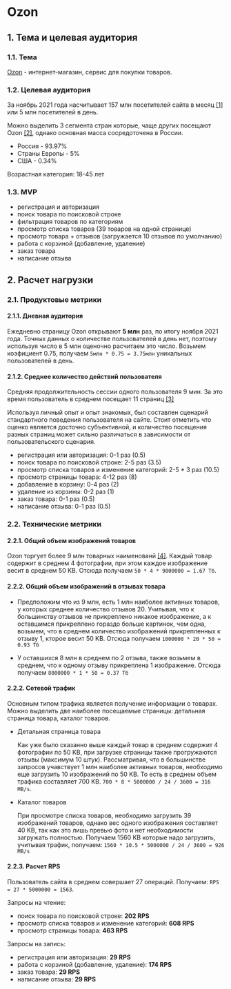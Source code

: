 # Ozon

## 1. Тема и целевая аудитория
### 1.1. Тема
[Ozon](https://www.ozon.ru/) - интернет-магазин, сервис для покупки товаров.
### 1.2. Целевая аудитория
За ноябрь 2021 года насчитывает 157 млн посетителей сайта в месяц [[1]](https://www.similarweb.com/website/ozon.ru/) 
или 5 млн посетителей в день.

Можно выделить 3 сегмента стран которые, чаще других посещают Ozon [[2]](https://www.similarweb.com/website/ozon.ru/), 
однако основная масса сосредоточена в России.
* Россия - 93.97%
* Страны Европы - 5%
* США - 0.34%

Возрастная категория: 18-45 лет

### 1.3. MVP
* регистрация и авторизация
* поиск товара по поисковой строке
* фильтрация товаров по категориям
* просмотр списка товаров (39 товаров на одной странице)
* просмотр товара + отзывов (загружается 10 отзывов по умолчанию)
* работа с корзиной (добавление, удаление)
* заказ товара
* написание отзыва

## 2. Расчет нагрузки
### 2.1. Продуктовые метрики

#### 2.1.1. Дневная аудитория
Ежедневно страницу Ozon открывают **5 млн** раз, по итогу ноября 2021 года.
Точных данных о количестве пользователей в день нет, поэтому используя число в 5 млн оценочно расчитаем это число.
Возьмем коэфициент 0.75, получаем `5млн * 0.75 = 3.75млн` уникальных пользователей в день.

#### 2.1.2. Среднее количество действий пользователя
Средняя продолжительность сессии одного пользователя 9 мин. 
За это время пользователь в среднем посещает 11 страниц [[3]](https://www.similarweb.com/website/ozon.ru/)

Используя личный опыт и опыт знакомых, был составлен сценарий стандартного поведения пользователя на сайте.
Стоит отметить что оценко является досточно субъективной,
и количество посещения разных страниц может сильно различаться в зависимости от пользовательского сценария.

* регистрация или авторизация: 0-1 раз (0.5)
* поиск товара по поисковой строке: 2-5 раз (3.5)
* просмотр списка товаров и изменение категорий: 2-5 * 3 раз (10.5)
* просмотр страницы товара: 4-12 раз (8)
* добавление в корзину: 0-4 раз (2)
* удаление из корзины: 0-2 раз (1)
* заказ товара: 0-1 раз (0.5)
* написание отзыва: 0-1 раз (0.5)

### 2.2. Технические метрики
#### 2.2.1. Общий объем изображений товаров
Ozon торгует более 9 млн товарных наименованй [[4]](https://ru.wikipedia.org/wiki/Ozon).
Каждый товар содержит в среднем 4 фотографии, при этом каждое изображение весит в среднем 50 KB.
Отсюда получаем `50 * 4 * 9000000 = 1.67 Тб`.

#### 2.2.2. Общий объем изображений в отзывах товара
* Предположим что из 9 млн, есть 1 млн наиболее активных товаров, у которых среднее количество отзывов 20.
  Учитывая, что к большинству отзывов не прикреплено никакое изображение, 
  а к оставшимся прикреплено гораздо больше картинок, чем одна, 
  возьмем, что в среднем количество изображений прикрепленных к отзыву 1, кторое весит 50 KB.
  Отсюда получаем `1000000 * 20 * 50 = 0.93 Тб`
  
* У оставшихся 8 млн в среднем по 2 отзыва,
  также возьмем в среднем, что к одному отзыву прикреплена 1 изображение.
  Отсюда получаем `8000000 * 1 * 50 = 0.37 Тб`

#### 2.2.2. Сетевой трафик
Основным типом трафика является получение информации о товарах. 
Можно выделить две наиболее посещаемые страницы: детальная страница товара, каталог товаров.

* Детальная страница товара

  Как уже было сказанно выше каждый товар в среднем содержит 4 фотографии по 50 KB, 
  при загрузке страницы также прогружаются отзывы (максимум 10 штук).
  Рассматривая, что в большинстве запросов учавствует 1 млн наиболее активных товаров,
  необходимо еще загрузить 10 изображений по 50 KB.
  То есть в среднем объем трафика составляет 700 KB.
  `700 * 8 * 5000000 / 24 / 3600 = 316 MB/s`.
  
* Каталог товаров

  При просмотре списка товаров, необходимо загрузить 39 изображений товаров,
  однако вес одного изображения составляет 40 KB, так как это лишь превью фото и нет необходимости загружать полностью.
  Получаем 1560 KB которые надо загрузить, учитывая трафик, получаем:
  `1560 * 10.5 * 5000000 / 24 / 3600 = 926 MB/s`
  
#### 2.2.3. Расчет RPS
Пользователь сайта в среднем совершает 27 операций. Получаем: 
`RPS = 27 * 5000000 = 1563`.

Запросы на чтение:
* поиск товара по поисковой строке: **202 RPS**
* просмотр списка товаров и изменение категорий: **608 RPS**
* просмотр страницы товара: **463 RPS**

Запросы на запись:
* регистрация или авторизация: **29 RPS**
* работа с корзиной (добавление, удаление): **174 RPS**
* заказ товара: **29 RPS**
* написание отзыва: **29 RPS**
